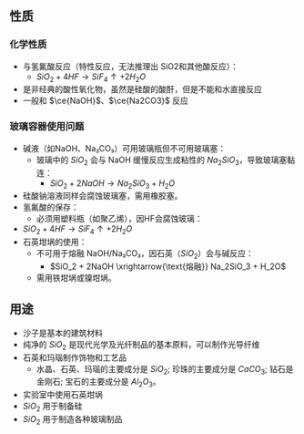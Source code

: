 ## 性质
### 化学性质
- 与氢氟酸反应（特性反应，无法推理出 SiO2和其他酸反应）：  
	- $SiO_2 + 4HF \rightarrow SiF_4 \uparrow + 2H_2O$  
- 是非经典的酸性氧化物，虽然是硅酸的酸酐，但是不能和水直接反应
- 一般和 $\ce{NaOH}$、$\ce{Na2CO3}$ 反应
### 玻璃容器使用问题  
- 碱液（如NaOH、Na₂CO₃）可用玻璃瓶但不可用玻璃塞：  
	- 玻璃中的 $SiO_2$ 会与 NaOH 缓慢反应生成粘性的 $Na_2SiO_3$，导致玻璃塞黏连：
		-  $SiO_2 + 2NaOH \rightarrow Na_2SiO_3 + H_2O$  
- 硅酸钠溶液同样会腐蚀玻璃塞，需用橡胶塞。  
- 氢氟酸的保存：  
	- 必须用塑料瓶（如聚乙烯），因HF会腐蚀玻璃：  
 - $SiO_2 + 4HF \rightarrow SiF_4 \uparrow + 2H_2O$  
- 石英坩埚的使用：  
	- 不可用于熔融 NaOH/Na₂CO₃，因石英（$SiO_2$）会与碱反应：  
		- $SiO_2 + 2NaOH \xrightarrow{\text{熔融}} Na_2SiO_3 + H_2O$  
	- 需用铁坩埚或镍坩埚。  

## 用途
- 沙子是基本的建筑材料  
- 纯净的 $SiO_2$ 是现代光学及光纤制品的基本原料，可以制作光导纤维  
- 石英和玛瑙制作饰物和工艺品  
	- 水晶、石英、玛瑙的主要成分是 $SiO_2$; 珍珠的主要成分是 $CaCO_3$; 钻石是金刚石; 宝石的主要成分是 $Al_2O_3$。  
- 实验室中使用石英坩埚  
- $SiO_2$ 用于制备硅  
- $SiO_2$ 用于制造各种玻璃制品  

